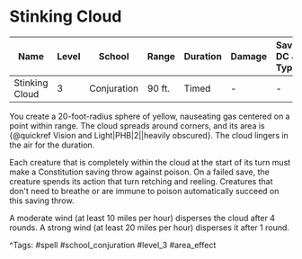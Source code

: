# Stinking Cloud

| Name | Level | School | Range | Duration | Damage | Save DC & Type |
|------|-------|--------|-------|----------|--------|----------------|
| Stinking Cloud | 3 | Conjuration | 90 ft. | Timed | - | - |

You create a 20-foot-radius sphere of yellow, nauseating gas centered on a point within range. The cloud spreads around corners, and its area is {@quickref Vision and Light|PHB|2||heavily obscured}. The cloud lingers in the air for the duration.

Each creature that is completely within the cloud at the start of its turn must make a Constitution saving throw against poison. On a failed save, the creature spends its action that turn retching and reeling. Creatures that don't need to breathe or are immune to poison automatically succeed on this saving throw.

A moderate wind (at least 10 miles per hour) disperses the cloud after 4 rounds. A strong wind (at least 20 miles per hour) disperses it after 1 round.

^Tags: #spell #school_conjuration #level_3 #area_effect